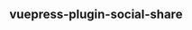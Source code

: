 ## vuepress-plugin-social-share
<social-share
  :networks="[
    'qq',
    'weibo',
    'email',
    'facebook',
    'twitter',
    'line',
    'reddit',
    'skype',
    'douban',
    'whatsapp',
    'telegram',
  ]"
/>